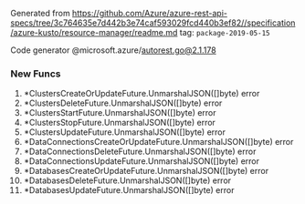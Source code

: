 Generated from https://github.com/Azure/azure-rest-api-specs/tree/3c764635e7d442b3e74caf593029fcd440b3ef82//specification/azure-kusto/resource-manager/readme.md tag: `package-2019-05-15`

Code generator @microsoft.azure/autorest.go@2.1.178


### New Funcs

1. *ClustersCreateOrUpdateFuture.UnmarshalJSON([]byte) error
1. *ClustersDeleteFuture.UnmarshalJSON([]byte) error
1. *ClustersStartFuture.UnmarshalJSON([]byte) error
1. *ClustersStopFuture.UnmarshalJSON([]byte) error
1. *ClustersUpdateFuture.UnmarshalJSON([]byte) error
1. *DataConnectionsCreateOrUpdateFuture.UnmarshalJSON([]byte) error
1. *DataConnectionsDeleteFuture.UnmarshalJSON([]byte) error
1. *DataConnectionsUpdateFuture.UnmarshalJSON([]byte) error
1. *DatabasesCreateOrUpdateFuture.UnmarshalJSON([]byte) error
1. *DatabasesDeleteFuture.UnmarshalJSON([]byte) error
1. *DatabasesUpdateFuture.UnmarshalJSON([]byte) error

